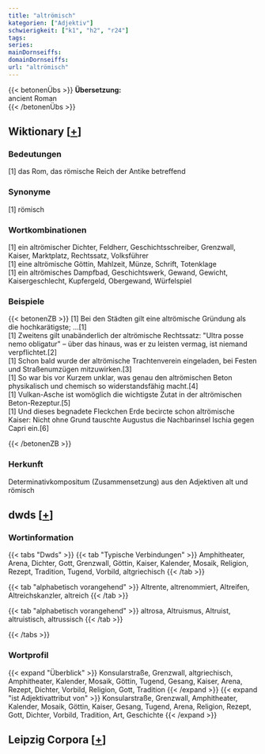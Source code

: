 ```yaml
---
title: "altrömisch"
kategorien: ["Adjektiv"]
schwierigkeit: ["k1", "h2", "r24"]
tags:
series:
mainDornseiffs:
domainDornseiffs:
url: "altrömisch"
---
```


{{< betonenÜbs >}}
**Übersetzung:**  
ancient Roman  
{{< /betonenÜbs >}}

## Wiktionary [[+](https://de.wiktionary.org/wiki/altrömisch)]

### Bedeutungen
[1] das Rom, das römische Reich der Antike betreffend  

### Synonyme
[1] römisch  

### Wortkombinationen
[1] ein altrömischer Dichter, Feldherr, Geschichtsschreiber, Grenzwall, Kaiser, Marktplatz, Rechtssatz, Volksführer  
[1] eine altrömische Göttin, Mahlzeit, Münze, Schrift, Totenklage  
[1] ein altrömisches Dampfbad, Geschichtswerk, Gewand, Gewicht, Kaisergeschlecht, Kupfergeld, Obergewand, Würfelspiel  

### Beispiele
{{< betonenZB >}}
[1] Bei den Städten gilt eine altrömische Gründung als die hochkarätigste; …[1]  
[1] Zweitens gilt unabänderlich der altrömische Rechtssatz: "Ultra posse nemo obligatur" – über das hinaus, was er zu leisten vermag, ist niemand verpflichtet.[2]  
[1] Schon bald wurde der altrömische Trachtenverein eingeladen, bei Festen und Straßenumzügen mitzuwirken.[3]  
[1] So war bis vor Kurzem unklar, was genau den altrömischen Beton physikalisch und chemisch so widerstandsfähig macht.[4]  
[1] Vulkan-Asche ist womöglich die wichtigste Zutat in der altrömischen Beton-Rezeptur.[5]  
[1] Und dieses begnadete Fleckchen Erde becircte schon altrömische Kaiser: Nicht ohne Grund tauschte Augustus die Nachbarinsel Ischia gegen Capri ein.[6]  

{{< /betonenZB >}}
### Herkunft
Determinativkompositum (Zusammensetzung) aus den Adjektiven alt und römisch  



## dwds [[+](https://www.dwds.de/wb/altrömisch)]

### Wortinformation
{{< tabs "Dwds" >}}
{{< tab "Typische Verbindungen" >}}
Amphitheater, Arena, Dichter, Gott, Grenzwall, Göttin, Kaiser, Kalender, Mosaik, Religion, Rezept, Tradition, Tugend, Vorbild, altgriechisch
{{< /tab >}}

{{< tab "alphabetisch vorangehend" >}}
Altrente, altrenommiert, Altreifen, Altreichskanzler, altreich
{{< /tab >}}

{{< tab "alphabetisch vorangehend" >}}
altrosa, Altruismus, Altruist, altruistisch, altrussisch
{{< /tab >}}

{{< /tabs >}}

### Wortprofil
{{< expand "Überblick" >}} Konsularstraße, Grenzwall, altgriechisch, Amphitheater, Kalender, Mosaik, Göttin, Tugend, Gesang, Kaiser, Arena, Rezept, Dichter, Vorbild, Religion, Gott, Tradition {{< /expand >}}
{{< expand "ist Adjektivattribut von" >}} Konsularstraße, Grenzwall, Amphitheater, Kalender, Mosaik, Göttin, Kaiser, Gesang, Tugend, Arena, Religion, Rezept, Gott, Dichter, Vorbild, Tradition, Art, Geschichte {{< /expand >}}

## Leipzig Corpora [[+](https://corpora.uni-leipzig.de/en/res?word=altrömisch&corpusId=deu_newscrawl-public_2018)]

